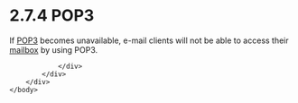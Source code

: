 <html dir="LTR" xmlns:mshelp="http://msdn.microsoft.com/mshelp" xmlns:ddue="http://ddue.schemas.microsoft.com/authoring/2003/5" xmlns:xlink="http://www.w3.org/1999/xlink" xmlns:tool="http://www.microsoft.com/tooltip">
    <head>
        <meta http-equiv="Content-Type" content="text/html; CHARSET=utf-8"></meta>
        <meta name="save" content="history"></meta>
        <title>2.7.4 POP3</title>
        <xml>
            <mshelp:toctitle title="2.7.4 POP3"></mshelp:toctitle>
            <mshelp:rltitle title="[MS-OXPROTO]: POP3"></mshelp:rltitle>
            <mshelp:keyword index="A" term="17bdbdd8-cb9e-4031-a56e-23f6a709960a"></mshelp:keyword>
            <mshelp:attr name="DCSext.ContentType" value="open specification"></mshelp:attr>
            <mshelp:attr name="AssetID" value="17bdbdd8-cb9e-4031-a56e-23f6a709960a"></mshelp:attr>
            <mshelp:attr name="TopicType" value="kbRef"></mshelp:attr>
            <mshelp:attr name="DCSext.Title" value="[MS-OXPROTO]: POP3" />
        </xml>
    </head>
    <body>
        <div id="header">
            <h1 class="heading">2.7.4 POP3</h1>
        </div>
        <div id="mainSection">
            <div id="mainBody">
                <div id="allHistory" class="saveHistory"></div>
                <div id="sectionSection0" class="section" name="collapseableSection">
                    

<p>If <a href="f888c37a-d994-4b91-96a5-e88cfbd66bd6.htm#gt_8ef66909-36c3-4370-b455-d73a73562a6b">POP3</a>
becomes unavailable, e-mail clients will not be able to access their <a href="f888c37a-d994-4b91-96a5-e88cfbd66bd6.htm#gt_d3ad0e15-adc9-4174-bacf-d929b57278b3">mailbox</a> by using POP3. </p>


                </div>
            </div>
        </div>
    </body>
</html>